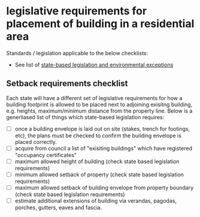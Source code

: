 # legislative requirements for placement of building in a residential area

Standards / legislation applicable to the below checklists:
  * See list of [state-based legislation and environmental exceptions](https://github.com/earthsteading/earthship/blob/master/checklist_state-legislation-exceptions.md)

## Setback requirements checklist
Each state will have a different set of legislative requirements for how a building footprint is allowed to be placed next to adjoining exisitng building, e.g. heights, maximum/minimum distance from the property line.  Below is a generliased list of things which state-based legislation requires:

  - [ ] once a building envelope is laid out on site (stakes, trench for footings, etc), the plans must be checked to confirm the building envelope is placed correctly. 
  - [ ] acquire from council a list of "exisiting buildings" which have registered "occupancy certificates"
  - [ ] maximum allowed height of building (check state based legislation requirements)
  - [ ] minimum allowed setback of property (check state based legislation requirements)
  - [ ] maximum allowed setback of building envelope from property boundary (check state based legislation requirements)
  - [ ] estimate additional extensions of building via verandas, pagodas, porches, gutters, eaves and fascia.
